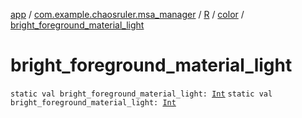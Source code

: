 [app](../../../index.md) / [com.example.chaosruler.msa_manager](../../index.md) / [R](../index.md) / [color](index.md) / [bright_foreground_material_light](.)

# bright_foreground_material_light

`static val bright_foreground_material_light: `[`Int`](https://kotlinlang.org/api/latest/jvm/stdlib/kotlin/-int/index.html)
`static val bright_foreground_material_light: `[`Int`](https://kotlinlang.org/api/latest/jvm/stdlib/kotlin/-int/index.html)